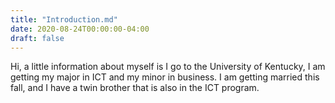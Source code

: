 ```yaml
---
title: "Introduction.md"
date: 2020-08-24T00:00:00-04:00
draft: false
---
```

Hi, a little information about myself is I go to the University of Kentucky, I am getting my major in ICT and my minor in business.
I am getting married this fall, and I have a twin brother that is also in the ICT program.
